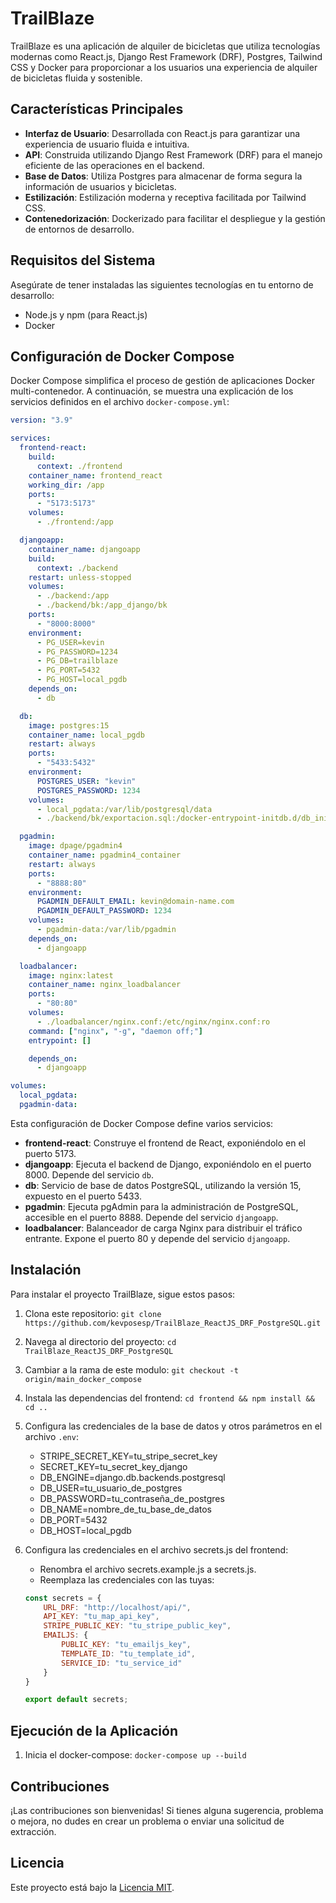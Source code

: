 # TrailBlaze

TrailBlaze es una aplicación de alquiler de bicicletas que utiliza tecnologías modernas como React.js, Django Rest Framework (DRF), Postgres, Tailwind CSS y Docker para proporcionar a los usuarios una experiencia de alquiler de bicicletas fluida y sostenible.

## Características Principales

- **Interfaz de Usuario**: Desarrollada con React.js para garantizar una experiencia de usuario fluida e intuitiva.
- **API**: Construida utilizando Django Rest Framework (DRF) para el manejo eficiente de las operaciones en el backend.
- **Base de Datos**: Utiliza Postgres para almacenar de forma segura la información de usuarios y bicicletas.
- **Estilización**: Estilización moderna y receptiva facilitada por Tailwind CSS.
- **Contenedorización**: Dockerizado para facilitar el despliegue y la gestión de entornos de desarrollo.

## Requisitos del Sistema

Asegúrate de tener instaladas las siguientes tecnologías en tu entorno de desarrollo:

- Node.js y npm (para React.js)
- Docker

## Configuración de Docker Compose

Docker Compose simplifica el proceso de gestión de aplicaciones Docker multi-contenedor. A continuación, se muestra una explicación de los servicios definidos en el archivo `docker-compose.yml`:

```yaml
version: "3.9"

services:
  frontend-react:
    build:
      context: ./frontend
    container_name: frontend_react
    working_dir: /app
    ports:
      - "5173:5173"
    volumes:
      - ./frontend:/app

  djangoapp:
    container_name: djangoapp
    build:
      context: ./backend
    restart: unless-stopped
    volumes:
      - ./backend:/app
      - ./backend/bk:/app_django/bk
    ports:
      - "8000:8000"
    environment:
      - PG_USER=kevin
      - PG_PASSWORD=1234
      - PG_DB=trailblaze
      - PG_PORT=5432
      - PG_HOST=local_pgdb
    depends_on:
      - db

  db:
    image: postgres:15
    container_name: local_pgdb
    restart: always
    ports:
      - "5433:5432"
    environment:
      POSTGRES_USER: "kevin"
      POSTGRES_PASSWORD: 1234
    volumes:
      - local_pgdata:/var/lib/postgresql/data
      - ./backend/bk/exportacion.sql:/docker-entrypoint-initdb.d/db_init.sql

  pgadmin:
    image: dpage/pgadmin4
    container_name: pgadmin4_container
    restart: always
    ports:
      - "8888:80"
    environment:
      PGADMIN_DEFAULT_EMAIL: kevin@domain-name.com
      PGADMIN_DEFAULT_PASSWORD: 1234
    volumes:
      - pgadmin-data:/var/lib/pgadmin
    depends_on:
      - djangoapp

  loadbalancer:
    image: nginx:latest
    container_name: nginx_loadbalancer
    ports:
      - "80:80"
    volumes:
      - ./loadbalancer/nginx.conf:/etc/nginx/nginx.conf:ro
    command: ["nginx", "-g", "daemon off;"]
    entrypoint: []

    depends_on:
      - djangoapp

volumes:
  local_pgdata:
  pgadmin-data:
```

Esta configuración de Docker Compose define varios servicios:

- **frontend-react**: Construye el frontend de React, exponiéndolo en el puerto 5173.
- **djangoapp**: Ejecuta el backend de Django, exponiéndolo en el puerto 8000. Depende del servicio `db`.
- **db**: Servicio de base de datos PostgreSQL, utilizando la versión 15, expuesto en el puerto 5433.
- **pgadmin**: Ejecuta pgAdmin para la administración de PostgreSQL, accesible en el puerto 8888. Depende del servicio `djangoapp`.
- **loadbalancer**: Balanceador de carga Nginx para distribuir el tráfico entrante. Expone el puerto 80 y depende del servicio `djangoapp`.

## Instalación

Para instalar el proyecto TrailBlaze, sigue estos pasos:

1. Clona este repositorio: `git clone https://github.com/kevposesp/TrailBlaze_ReactJS_DRF_PostgreSQL.git`
2. Navega al directorio del proyecto: `cd TrailBlaze_ReactJS_DRF_PostgreSQL`
3. Cambiar a la rama de este modulo: `git checkout -t origin/main_docker_compose`
4. Instala las dependencias del frontend: `cd frontend && npm install && cd ..`
5. Configura las credenciales de la base de datos y otros parámetros en el archivo `.env`:

    - STRIPE_SECRET_KEY=tu_stripe_secret_key
    - SECRET_KEY=tu_secret_key_django
    - DB_ENGINE=django.db.backends.postgresql
    - DB_USER=tu_usuario_de_postgres
    - DB_PASSWORD=tu_contraseña_de_postgres
    - DB_NAME=nombre_de_tu_base_de_datos
    - DB_PORT=5432
    - DB_HOST=local_pgdb

6. Configura las credenciales en el archivo secrets.js del frontend:
    - Renombra el archivo secrets.example.js a secrets.js.
    - Reemplaza las credenciales con las tuyas:
    ```js
    const secrets = {
        URL_DRF: "http://localhost/api/",
        API_KEY: "tu_map_api_key",
        STRIPE_PUBLIC_KEY: "tu_stripe_public_key",
        EMAILJS: {
            PUBLIC_KEY: "tu_emailjs_key",
            TEMPLATE_ID: "tu_template_id",
            SERVICE_ID: "tu_service_id"
        }
    }

    export default secrets;
    ```

## Ejecución de la Aplicación

1. Inicia el docker-compose: `docker-compose up --build`

## Contribuciones

¡Las contribuciones son bienvenidas! Si tienes alguna sugerencia, problema o mejora, no dudes en crear un problema o enviar una solicitud de extracción.

## Licencia

Este proyecto está bajo la [Licencia MIT](LICENSE).